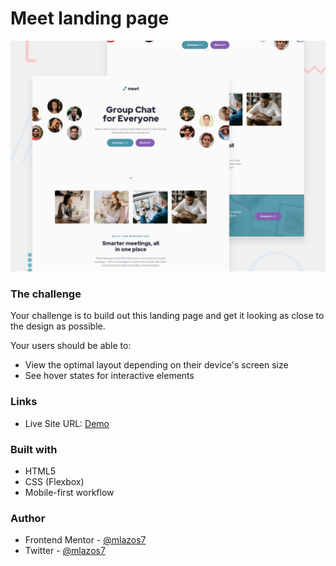 # Meet landing page

![Design preview for the Meet landing page coding challenge](./design/preview.jpg)


### The challenge

Your challenge is to build out this landing page and get it looking as close to the design as possible.

Your users should be able to:

- View the optimal layout depending on their device's screen size
- See hover states for interactive elements


### Links


- Live Site URL: [Demo](https://mlazos7.github.io/meet-landing-page/)


### Built with

- HTML5
- CSS (Flexbox)
- Mobile-first workflow


### Author

- Frontend Mentor - [@mlazos7](https://www.frontendmentor.io/profile/mlazos7)
- Twitter - [@mlazos7](https://twitter.com/mlazos7)
